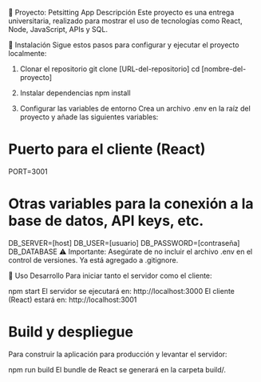 🚀 Proyecto: Petsitting App
Descripción
Este proyecto es una entrega universitaria, realizado para mostrar el uso de tecnologías como React, Node, JavaScript, APIs y SQL.

🏁 Instalación
Sigue estos pasos para configurar y ejecutar el proyecto localmente:

1. Clonar el repositorio
git clone [URL-del-repositorio]
cd [nombre-del-proyecto]

2. Instalar dependencias
npm install

3. Configurar las variables de entorno
Crea un archivo .env en la raíz del proyecto y añade las siguientes variables:

# Puerto para el cliente (React)
PORT=3001

# Otras variables para la conexión a la base de datos, API keys, etc.
DB_SERVER=[host]
DB_USER=[usuario]
DB_PASSWORD=[contraseña]
DB_DATABASE
⚠️ Importante: Asegúrate de no incluir el archivo .env en el control de versiones. Ya está agregado a .gitignore.

🚀 Uso
Desarrollo
Para iniciar tanto el servidor como el cliente:

npm start
El servidor se ejecutará en: http://localhost:3000
El cliente (React) estará en: http://localhost:3001

# Build y despliegue
Para construir la aplicación para producción y levantar el servidor:

npm run build
El bundle de React se generará en la carpeta build/.